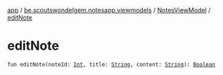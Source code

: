 [app](../../index.md) / [be.scoutswondelgem.notesapp.viewmodels](../index.md) / [NotesViewModel](index.md) / [editNote](./edit-note.md)

# editNote

`fun editNote(noteId: `[`Int`](https://kotlinlang.org/api/latest/jvm/stdlib/kotlin/-int/index.html)`, title: `[`String`](https://kotlinlang.org/api/latest/jvm/stdlib/kotlin/-string/index.html)`, content: `[`String`](https://kotlinlang.org/api/latest/jvm/stdlib/kotlin/-string/index.html)`): `[`Boolean`](https://kotlinlang.org/api/latest/jvm/stdlib/kotlin/-boolean/index.html)
